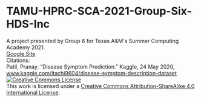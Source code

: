 #  TAMU-HPRC-SCA-2021-Group-Six-HDS-Inc
A project presented by Group 6 for Texas A&M's Summer Computing Academy 2021. <br />
[Google Site](https://sites.google.com/view/human-diagnostic-services-inc/home?authuser=1) <br/>
Citations: <br />
Patil, Pranay. “Disease Symptom Prediction.” Kaggle, 24 May 2020, www.kaggle.com/itachi9604/disease-symptom-description-dataset <br />
<a rel="license" href="http://creativecommons.org/licenses/by-sa/4.0/"><img alt="Creative Commons License" style="border-width:0" src="https://i.creativecommons.org/l/by-sa/4.0/88x31.png" /></a><br />This work is licensed under a <a rel="license" href="http://creativecommons.org/licenses/by-sa/4.0/">Creative Commons Attribution-ShareAlike 4.0 International License</a>.
